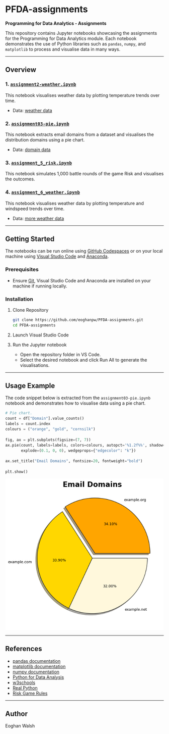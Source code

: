 # PFDA-assignments
**Programming for Data Analytics - Assignments**

This repository contains Jupyter notebooks showcasing the assignments for the Programming for Data Analytics module. Each notebook demonstrates the use of Python libraries such as `pandas`, `numpy`, and `matplotlib` to process and visualise data in many ways.

---

## Overview

### 1. [`assignment2-weather.ipynb`](./assignment2-weather.ipynb)
This notebook visualises weather data by plotting temperature trends over time.
- Data: [weather data](data/weatherreadings1.csv)

### 2. [`assignment03-pie.ipynb`](./assignment03-pie.ipynb)
This notebook extracts email domains from a dataset and visualises the distribution domains using a pie chart.
- Data: [domain data](data/people-1000.csv)

### 3. [`assignment_5_risk.ipynb`](./assignment_5_risk.ipynb)
This notebook simulates 1,000 battle rounds of the game Risk and visualises the outcomes.

### 4. [`assignment_6_weather.ipynb`](./assignment_6_weather.ipynb)
This notebook visualises weather data by plotting temperature and windspeed trends over time.
- Data: [more weather data](https://cli.fusio.net/cli/climate_data/webdata/hly4935.csv)

---

## Getting Started

The notebooks can be run online using [GitHub Codespaces](https://github.com/features/codespaces) or on your local machine using [Visual Studio Code](https://code.visualstudio.com/) and [Anaconda](https://www.anaconda.com/download/success).

### Prerequisites
- Ensure [Git](https://git-scm.com/), Visual Studio Code and Anaconda are installed on your machine if running locally.

### Installation

1. Clone Repository
   ```bash
   git clone https://github.com/eoghanpw/PFDA-assignments.git
   cd PFDA-assignments
   ```

2. Launch Visual Studio Code

3. Run the Jupyter notebook
   - Open the repository folder in VS Code.
   - Select the desired notebook and click Run All to generate the visualisations.

---

## Usage Example

The code snippet below is extracted from the `assignment03-pie.ipynb` notebook and demonstrates how to visualise data using a pie chart.

```python
# Pie chart.
count = df["Domain"].value_counts()
labels = count.index
colours = ("orange", "gold", "cornsilk")

fig, ax = plt.subplots(figsize=(7, 7))
ax.pie(count, labels=labels, colors=colours, autopct='%1.2f%%', shadow=True,
       explode=(0.1, 0, 0), wedgeprops={"edgecolor": "k"})

ax.set_title("Email Domains", fontsize=20, fontweight="bold")

plt.show()
```
![Image of a pie chart](img/pie.png)

---

## References

- [pandas documentation](https://pandas.pydata.org/docs/)
- [matplotlib documentation](https://matplotlib.org/stable/index.html)
- [numpy documentation](https://numpy.org/doc/stable/)
- [Python for Data Analysis](https://wesmckinney.com/book/)
- [w3schools](https://www.w3schools.com/python/)
- [Real Python](https://realpython.com/)
- [Risk Game Rules](https://www.ultraboardgames.com/risk/game-rules.php)

---

## Author
Eoghan Walsh
